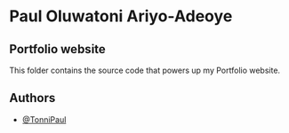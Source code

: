 
# Paul Oluwatoni Ariyo-Adeoye 

## Portfolio website

This folder contains the source code that powers up my Portfolio
website.




## Authors

- [@TonniPaul](https://www.github.com/tonnipaul)



